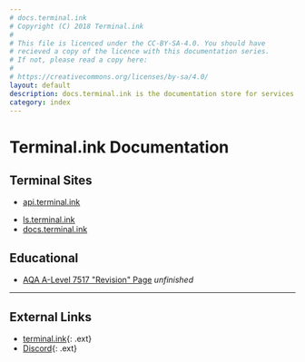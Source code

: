 ```yaml
---
# docs.terminal.ink
# Copyright (C) 2018 Terminal.ink
#
# This file is licenced under the CC-BY-SA-4.0. You should have
# recieved a copy of the licence with this documentation series.
# If not, please read a copy here:
#
# https://creativecommons.org/licenses/by-sa/4.0/
layout: default
description: docs.terminal.ink is the documentation store for services online at >Terminal_ and other educational media
category: index
---
```


# Terminal.ink Documentation

## Terminal Sites
- [api.terminal.ink](api)
<!-- - [cats.terminal.ink](cats) -->
- [ls.terminal.ink](ls)
- [docs.terminal.ink](meta)

## Educational
- [AQA A-Level 7517 "Revision" Page](7517) _unfinished_

---

## External Links
- [terminal.ink](https://terminal.ink){: .ext}
- [Discord](https://discord.gg/DwBCgta){: .ext}

